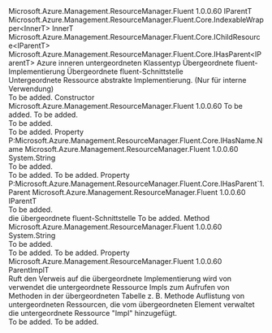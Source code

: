 <Type Name="ChildResource&lt;InnerT,ParentImplT,IParentT&gt;" FullName="Microsoft.Azure.Management.ResourceManager.Fluent.Core.ChildResource&lt;InnerT,ParentImplT,IParentT&gt;">
  <TypeSignature Language="C#" Value="public abstract class ChildResource&lt;InnerT,ParentImplT,IParentT&gt; : Microsoft.Azure.Management.ResourceManager.Fluent.Core.IndexableWrapper&lt;InnerT&gt;, Microsoft.Azure.Management.ResourceManager.Fluent.Core.IChildResource&lt;IParentT&gt;, Microsoft.Azure.Management.ResourceManager.Fluent.Core.IHasParent&lt;IParentT&gt; where ParentImplT : IParentT" />
  <TypeSignature Language="ILAsm" Value=".class public auto ansi abstract beforefieldinit ChildResource`3&lt;InnerT, (!IParentT) ParentImplT, IParentT&gt; extends Microsoft.Azure.Management.ResourceManager.Fluent.Core.IndexableWrapper`1&lt;!InnerT&gt; implements class Microsoft.Azure.Management.ResourceManager.Fluent.Core.IChildResource`1&lt;!IParentT&gt;, class Microsoft.Azure.Management.ResourceManager.Fluent.Core.IHasName, class Microsoft.Azure.Management.ResourceManager.Fluent.Core.IHasParent`1&lt;!IParentT&gt;, class Microsoft.Azure.Management.ResourceManager.Fluent.Core.ResourceActions.IIndexable" />
  <TypeSignature Language="DocId" Value="T:Microsoft.Azure.Management.ResourceManager.Fluent.Core.ChildResource`3" />
  <TypeSignature Language="VB.NET" Value="Public MustInherit Class ChildResource(Of InnerT, ParentImplT, IParentT)&#xA;Inherits IndexableWrapper(Of InnerT)&#xA;Implements IChildResource(Of IParentT), IHasParent(Of IParentT)" />
  <TypeSignature Language="F#" Value="type ChildResource&lt;'InnerT, #'IParentT, 'IParentT&gt; = class&#xA;    inherit IndexableWrapper&lt;'InnerT&gt;&#xA;    interface IChildResource&lt;'IParentT&gt;&#xA;    interface IHasName&#xA;    interface IIndexable&#xA;    interface IHasParent&lt;'IParentT&gt;" />
  <AssemblyInfo>
    <AssemblyName>Microsoft.Azure.Management.ResourceManager.Fluent</AssemblyName>
    <AssemblyVersion>1.0.0.60</AssemblyVersion>
  </AssemblyInfo>
  <TypeParameters>
    <TypeParameter Name="InnerT" />
    <TypeParameter Name="ParentImplT">
      <Constraints>
        <BaseTypeName>IParentT</BaseTypeName>
      </Constraints>
    </TypeParameter>
    <TypeParameter Name="IParentT" />
  </TypeParameters>
  <Base>
    <BaseTypeName>Microsoft.Azure.Management.ResourceManager.Fluent.Core.IndexableWrapper&lt;InnerT&gt;</BaseTypeName>
    <BaseTypeArguments>
      <BaseTypeArgument TypeParamName="InnerT">InnerT</BaseTypeArgument>
    </BaseTypeArguments>
  </Base>
  <Interfaces>
    <Interface>
      <InterfaceName>Microsoft.Azure.Management.ResourceManager.Fluent.Core.IChildResource&lt;IParentT&gt;</InterfaceName>
    </Interface>
    <Interface>
      <InterfaceName>Microsoft.Azure.Management.ResourceManager.Fluent.Core.IHasParent&lt;IParentT&gt;</InterfaceName>
    </Interface>
  </Interfaces>
  <Docs>
    <typeparam name="InnerT">Azure inneren untergeordneten Klassentyp</typeparam>
    <typeparam name="ParentImplT">Übergeordnete fluent-Implementierung</typeparam>
    <typeparam name="IParentT">Übergeordnete fluent-Schnittstelle</typeparam>
    <summary>
            Untergeordnete Ressource abstrakte Implementierung.
            (Nur für interne Verwendung)
            </summary>
    <remarks>To be added.</remarks>
  </Docs>
  <Members>
    <Member MemberName=".ctor">
      <MemberSignature Language="C#" Value="public ChildResource (InnerT innerObject, ParentImplT parent);" />
      <MemberSignature Language="ILAsm" Value=".method public hidebysig specialname rtspecialname instance void .ctor(!InnerT innerObject, !ParentImplT parent) cil managed" />
      <MemberSignature Language="DocId" Value="M:Microsoft.Azure.Management.ResourceManager.Fluent.Core.ChildResource`3.#ctor(`0,`1)" />
      <MemberSignature Language="VB.NET" Value="Public Sub New (innerObject As InnerT, parent As ParentImplT)" />
      <MemberSignature Language="F#" Value="new Microsoft.Azure.Management.ResourceManager.Fluent.Core.ChildResource&lt;'InnerT, #'IParentT, 'IParentT&gt; : 'InnerT * 'ParentImplT -&gt; Microsoft.Azure.Management.ResourceManager.Fluent.Core.ChildResource&lt;'InnerT, #'IParentT, 'IParentT&gt;" Usage="new Microsoft.Azure.Management.ResourceManager.Fluent.Core.ChildResource&lt;'InnerT, #'IParentT, 'IParentT&gt; (innerObject, parent)" />
      <MemberType>Constructor</MemberType>
      <AssemblyInfo>
        <AssemblyName>Microsoft.Azure.Management.ResourceManager.Fluent</AssemblyName>
        <AssemblyVersion>1.0.0.60</AssemblyVersion>
      </AssemblyInfo>
      <Parameters>
        <Parameter Name="innerObject" Type="InnerT" />
        <Parameter Name="parent" Type="ParentImplT" />
      </Parameters>
      <Docs>
        <param name="innerObject">To be added.</param>
        <param name="parent">To be added.</param>
        <summary>To be added.</summary>
        <remarks>To be added.</remarks>
      </Docs>
    </Member>
    <Member MemberName="Microsoft.Azure.Management.ResourceManager.Fluent.Core.IHasName.Name">
      <MemberSignature Language="C#" Value="string Microsoft.Azure.Management.ResourceManager.Fluent.Core.IHasName.Name { get; }" />
      <MemberSignature Language="ILAsm" Value=".property instance string Microsoft.Azure.Management.ResourceManager.Fluent.Core.IHasName.Name" />
      <MemberSignature Language="DocId" Value="P:Microsoft.Azure.Management.ResourceManager.Fluent.Core.ChildResource`3.Microsoft#Azure#Management#ResourceManager#Fluent#Core#IHasName#Name" />
      <MemberSignature Language="VB.NET" Value=" ReadOnly Property Name As String Implements IHasName.Name" />
      <MemberSignature Language="F#" Usage="Microsoft.Azure.Management.ResourceManager.Fluent.Core.ChildResource&lt;'InnerT, #'IParentT, 'IParentT&gt;.Microsoft.Azure.Management.ResourceManager.Fluent.Core.IHasName.Name" />
      <MemberType>Property</MemberType>
      <Implements>
        <InterfaceMember>P:Microsoft.Azure.Management.ResourceManager.Fluent.Core.IHasName.Name</InterfaceMember>
      </Implements>
      <AssemblyInfo>
        <AssemblyName>Microsoft.Azure.Management.ResourceManager.Fluent</AssemblyName>
        <AssemblyVersion>1.0.0.60</AssemblyVersion>
      </AssemblyInfo>
      <ReturnValue>
        <ReturnType>System.String</ReturnType>
      </ReturnValue>
      <Docs>
        <summary>To be added.</summary>
        <value>To be added.</value>
        <remarks>To be added.</remarks>
      </Docs>
    </Member>
    <Member MemberName="Microsoft.Azure.Management.ResourceManager.Fluent.Core.IHasParent&lt;IParentT&gt;.Parent">
      <MemberSignature Language="C#" Value="IParentT Microsoft.Azure.Management.ResourceManager.Fluent.Core.IHasParent&lt;IParentT&gt;.Parent { get; }" />
      <MemberSignature Language="ILAsm" Value=".property instance !IParentT Microsoft.Azure.Management.ResourceManager.Fluent.Core.IHasParent&lt;IParentT&gt;.Parent" />
      <MemberSignature Language="DocId" Value="P:Microsoft.Azure.Management.ResourceManager.Fluent.Core.ChildResource`3.Microsoft#Azure#Management#ResourceManager#Fluent#Core#IHasParent&lt;IParentT&gt;#Parent" />
      <MemberSignature Language="VB.NET" Value=" ReadOnly Property Parent As IParentT Implements IHasParent(Of IParentT).Parent" />
      <MemberSignature Language="F#" Usage="Microsoft.Azure.Management.ResourceManager.Fluent.Core.ChildResource&lt;'InnerT, #'IParentT, 'IParentT&gt;.Microsoft.Azure.Management.ResourceManager.Fluent.Core.IHasParent&lt;IParentT&gt;.Parent" />
      <MemberType>Property</MemberType>
      <Implements>
        <InterfaceMember>P:Microsoft.Azure.Management.ResourceManager.Fluent.Core.IHasParent`1.Parent</InterfaceMember>
      </Implements>
      <AssemblyInfo>
        <AssemblyName>Microsoft.Azure.Management.ResourceManager.Fluent</AssemblyName>
        <AssemblyVersion>1.0.0.60</AssemblyVersion>
      </AssemblyInfo>
      <ReturnValue>
        <ReturnType>IParentT</ReturnType>
      </ReturnValue>
      <Docs>
        <summary>To be added.</summary>
        <value>die übergeordnete fluent-Schnittstelle</value>
        <remarks>To be added.</remarks>
      </Docs>
    </Member>
    <Member MemberName="Name">
      <MemberSignature Language="C#" Value="public abstract string Name ();" />
      <MemberSignature Language="ILAsm" Value=".method public hidebysig newslot virtual instance string Name() cil managed" />
      <MemberSignature Language="DocId" Value="M:Microsoft.Azure.Management.ResourceManager.Fluent.Core.ChildResource`3.Name" />
      <MemberSignature Language="VB.NET" Value="Public MustOverride Function Name () As String" />
      <MemberSignature Language="F#" Value="abstract member Name : unit -&gt; string" Usage="childResource.Name " />
      <MemberType>Method</MemberType>
      <AssemblyInfo>
        <AssemblyName>Microsoft.Azure.Management.ResourceManager.Fluent</AssemblyName>
        <AssemblyVersion>1.0.0.60</AssemblyVersion>
      </AssemblyInfo>
      <ReturnValue>
        <ReturnType>System.String</ReturnType>
      </ReturnValue>
      <Parameters />
      <Docs>
        <summary>To be added.</summary>
        <returns>To be added.</returns>
        <remarks>To be added.</remarks>
      </Docs>
    </Member>
    <Member MemberName="Parent">
      <MemberSignature Language="C#" Value="public ParentImplT Parent { get; }" />
      <MemberSignature Language="ILAsm" Value=".property instance !ParentImplT Parent" />
      <MemberSignature Language="DocId" Value="P:Microsoft.Azure.Management.ResourceManager.Fluent.Core.ChildResource`3.Parent" />
      <MemberSignature Language="VB.NET" Value="Public ReadOnly Property Parent As ParentImplT" />
      <MemberSignature Language="F#" Value="member this.Parent : 'ParentImplT" Usage="Microsoft.Azure.Management.ResourceManager.Fluent.Core.ChildResource&lt;'InnerT, #'IParentT, 'IParentT&gt;.Parent" />
      <MemberType>Property</MemberType>
      <AssemblyInfo>
        <AssemblyName>Microsoft.Azure.Management.ResourceManager.Fluent</AssemblyName>
        <AssemblyVersion>1.0.0.60</AssemblyVersion>
      </AssemblyInfo>
      <ReturnValue>
        <ReturnType>ParentImplT</ReturnType>
      </ReturnValue>
      <Docs>
        <summary>
            Ruft den Verweis auf die übergeordnete Implementierung wird von verwendet die untergeordnete Ressource Impls zum Aufrufen von Methoden in der übergeordneten Tabelle z. B. Methode Auflistung von untergeordneten Ressourcen, die vom übergeordneten Element verwaltet die untergeordnete Ressource "Impl" hinzugefügt.
            </summary>
        <value>To be added.</value>
        <remarks>To be added.</remarks>
      </Docs>
    </Member>
  </Members>
</Type>